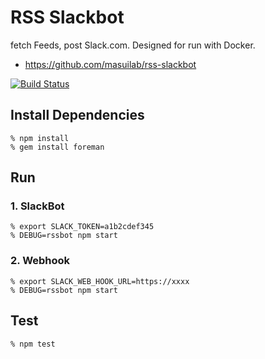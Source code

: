 # RSS Slackbot

fetch Feeds, post Slack.com. Designed for run with Docker.

- https://github.com/masuilab/rss-slackbot

[![Build Status](https://travis-ci.org/masuilab/rss-slackbot.svg?branch=master)](https://travis-ci.org/masuilab/rss-slackbot)


## Install Dependencies

    % npm install
    % gem install foreman

## Run

### 1. SlackBot

    % export SLACK_TOKEN=a1b2cdef345
    % DEBUG=rssbot npm start

### 2. Webhook

    % export SLACK_WEB_HOOK_URL=https://xxxx
    % DEBUG=rssbot npm start


## Test

    % npm test
